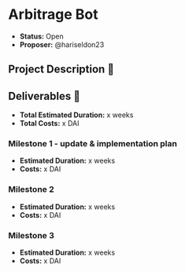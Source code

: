# Arbitrage Bot

* **Status:** Open
* **Proposer:** @hariseldon23 

## Project Description :page_facing_up: 

## Deliverables :nut_and_bolt:

* **Total Estimated Duration:** x weeks
* **Total Costs:** x DAI

### Milestone 1 - update & implementation plan

* **Estimated Duration:** x weeks
* **Costs:** x DAI

### Milestone 2 

* **Estimated Duration:** x weeks
* **Costs:** x DAI

### Milestone 3 

* **Estimated Duration:** x weeks
* **Costs:** x DAI
